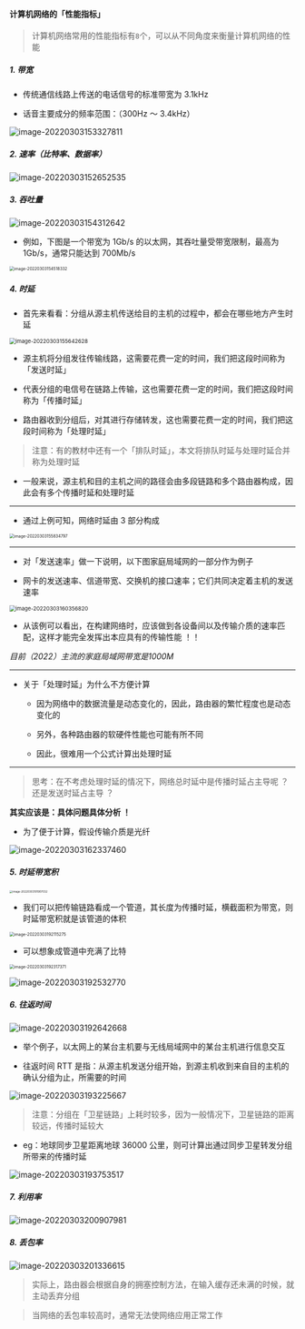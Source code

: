 #### 计算机网络的「性能指标」

> 计算机网络常用的性能指标有`8`个，可以从不同角度来衡量计算机网络的性能

##### 1. 带宽

- 传统通信线路上传送的电话信号的标准带宽为 3.1kHz

- 话音主要成分的频率范围：（300Hz ～ 3.4kHz）

![image-20220303153327811](https://gitee.com/pj-l/imgs-1/raw/master/image-20220303153327811.png)

##### 2. 速率（比特率、数据率）

![image-20220303152652535](https://gitee.com/pj-l/imgs-1/raw/master/image-20220303152652535.png)

##### 3. 吞吐量

![image-20220303154312642](https://gitee.com/pj-l/imgs-1/raw/master/image-20220303154312642.png)

- 例如，下图是一个带宽为 1Gb/s 的以太网，其吞吐量受带宽限制，最高为 1Gb/s，通常只能达到 700Mb/s

<img src="https://gitee.com/pj-l/imgs-1/raw/master/image-20220303154518332.png" alt="image-20220303154518332" style="zoom: 50%;" />

##### 4. 时延

- 首先来看看：分组从源主机传送给目的主机的过程中，都会在哪些地方产生时延

<img src="https://gitee.com/pj-l/imgs-1/raw/master/image-20220303155642628.png" alt="image-20220303155642628" style="zoom:67%;" />

- 源主机将分组发往传输线路，这需要花费一定的时间，我们把这段时间称为「发送时延」

- 代表分组的电信号在链路上传输，这也需要花费一定的时间，我们把这段时间称为「传播时延」

- 路由器收到分组后，对其进行存储转发，这也需要花费一定的时间，我们把这段时间称为「处理时延」

> 注意：有的教材中还有一个「排队时延」，本文将排队时延与处理时延合并称为处理时延

- 一般来说，源主机和目的主机之间的路径会由多段链路和多个路由器构成，因此会有多个传播时延和处理时延

---

- 通过上例可知，网络时延由 3 部分构成

<img src="https://gitee.com/pj-l/imgs-1/raw/master/image-20220303155834797.png" alt="image-20220303155834797" style="zoom:50%;" />

---

- 对「发送速率」做一下说明，以下图家庭局域网的一部分作为例子

- 网卡的发送速率、信道带宽、交换机的接口速率；它们共同决定着主机的发送速率

<img src="https://gitee.com/pj-l/imgs-1/raw/master/image-20220303160356820.png" alt="image-20220303160356820" style="zoom:67%;" />

- 从该例可以看出，在构建网络时，应该做到各设备间以及传输介质的速率匹配，这样才能完全发挥出本应具有的传输性能 ！！

*目前（2022）主流的家庭局域网带宽是1000M*

---

- 关于「处理时延」为什么不方便计算

	- 因为网络中的数据流量是动态变化的，因此，路由器的繁忙程度也是动态变化的

	- 另外，各种路由器的软硬件性能也可能有所不同

	- 因此，很难用一个公式计算出处理时延

---

> 思考：在不考虑处理时延的情况下，网络总时延中是传播时延占主导呢 ？还是发送时延占主导 ？

**其实应该是：具体问题具体分析 ！**

- 为了便于计算，假设传输介质是光纤

![image-20220303162337460](https://gitee.com/pj-l/imgs-1/raw/master/image-20220303162337460.png)

##### 5. 时延带宽积

<img src="https://gitee.com/pj-l/imgs-1/raw/master/image-20220303191907032.png" alt="image-20220303191907032" style="zoom: 33%;" />

- 我们可以把传输链路看成一个管道，其长度为传播时延，横截面积为带宽，则时延带宽积就是该管道的体积

<img src="https://gitee.com/pj-l/imgs-1/raw/master/image-20220303192115275.png" alt="image-20220303192115275" style="zoom: 50%;" />

- 可以想象成管道中充满了比特

<img src="https://gitee.com/pj-l/imgs-1/raw/master/image-20220303192317371.png" alt="image-20220303192317371" style="zoom:50%;" />

![image-20220303192532770](https://gitee.com/pj-l/imgs-1/raw/master/image-20220303192532770.png)

##### 6. 往返时间

![image-20220303192642668](https://gitee.com/pj-l/imgs-1/raw/master/image-20220303192642668.png)

- 举个例子，以太网上的某台主机要与无线局域网中的某台主机进行信息交互

- 往返时间 RTT 是指：从源主机发送分组开始，到源主机收到来自目的主机的确认分组为止，所需要的时间

![image-20220303193225667](https://gitee.com/pj-l/imgs-1/raw/master/image-20220303193225667.png)

> 注意：分组在「卫星链路」上耗时较多，因为一般情况下，卫星链路的距离较远，传播时延较大

- eg：地球同步卫星距离地球 36000 公里，则可计算出通过同步卫星转发分组所带来的传播时延

![image-20220303193753517](https://gitee.com/pj-l/imgs-1/raw/master/image-20220303193753517.png)

##### 7. 利用率

![image-20220303200907981](https://gitee.com/pj-l/imgs-1/raw/master/image-20220303200907981.png)

##### 8. 丢包率

![image-20220303201336615](https://gitee.com/pj-l/imgs-1/raw/master/image-20220303201336615.png)

> 实际上，路由器会根据自身的拥塞控制方法，在输入缓存还未满的时候，就主动丢弃分组

> 当网络的丢包率较高时，通常无法使网络应用正常工作
